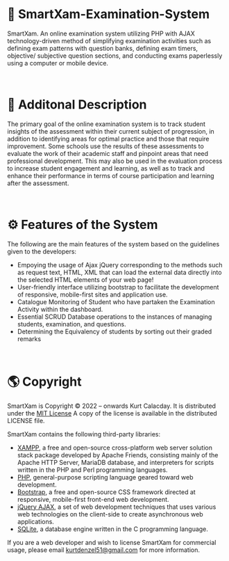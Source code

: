 # <h1 align="left"> 📜 SmartXam-Examination-System </h1>
SmartXam. An online examination system utilizing PHP with AJAX technology-driven method of simplifying examination activities such as defining exam patterns with question banks, defining exam timers, objective/ subjective question sections, and conducting exams paperlessly using a computer or mobile device.

<br>

# 📄 Additonal Description
The primary goal of the online examination system is to track student insights of the assessment within their current subject of progression, in addition to identifying areas for optimal practice and those that require improvement. Some schools use the results of these assessments to evaluate the work of their academic staff and pinpoint areas that need professional development. This may also be used in the evaluation process to increase student engagement and learning, as well as to track and enhance their performance in terms of course participation and learning after the assessment.

<br>

# ⚙ Features of the System
The following are the main features of the system based on the guidelines given to the developers:

- Empoying the usage of Ajax jQuery corresponding to the methods such as request
text, HTML, XML that can load the external data directly into the selected HTML
elements of your web page!
- User-friendly interface utilizing bootstrap to facilitate the development of
responsive, mobile-first sites and application use.
- Catalogue Monitoring of Student who have partaken the Examination Activity
within the dashboard.
- Essential SCRUD Database operations to the instances of managing students,
examination, and questions.
- Determining the Equivalency of students by sorting out their graded remarks

<br>

# 🌎 Copyright
SmartXam is Copyright © 2022 – onwards Kurt Calacday. It is distributed under the <a href="https://opensource.org/licenses/MIT">MIT License</a> A copy of the license is available in the distributed LICENSE file.

SmartXam contains the following third-party libraries:
- <a href="https://www.apachefriends.org/">XAMPP</a>,  a free and open-source cross-platform web server solution stack package developed by Apache Friends, consisting mainly of the Apache HTTP Server, MariaDB database, and interpreters for scripts written in the PHP and Perl programming languages.
- <a href="https://www.php.net/">PHP</a>,  general-purpose scripting language geared toward web development.
- <a href="https://getbootstrap.com/">Bootstrap</a>,  a free and open-source CSS framework directed at responsive, mobile-first front-end web development.
- <a href="https://api.jquery.com/jquery.ajax/">jQuery AJAX</a>, a set of web development techniques that uses various web technologies on the client-side to create asynchronous web applications.
- <a href="https://www.sqlite.org/">SQLite</a>, a database engine written in the C programming language.

If you are a web developer and wish to license SmartXam for commercial usage, please email kurtdenzel51@gmail.com for more information.
